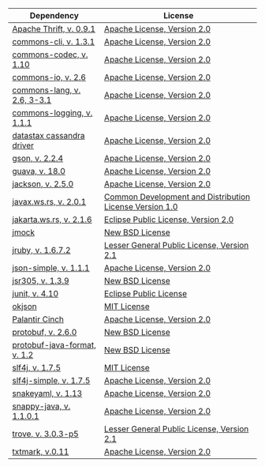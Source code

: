 | Dependency | License |
|------------|---------|
| [Apache Thrift, v. 0.9.1](https://thrift.apache.org/) | [Apache License, Version 2.0](http://www.apache.org/licenses/) |
| [commons-cli, v. 1.3.1](https://commons.apache.org/) | [Apache License, Version 2.0](http://www.apache.org/licenses/) |
| [commons-codec, v. 1.10](https://commons.apache.org/) | [Apache License, Version 2.0](http://www.apache.org/licenses/) |
| [commons-io, v. 2.6](http://commons.apache.org/) | [Apache License, Version 2.0](http://www.apache.org/licenses/) |
| [commons-lang, v. 2.6, 3-3.1](http://commons.apache.org/) | [Apache License, Version 2.0](http://www.apache.org/licenses/) |
| [commons-logging, v. 1.1.1](https://commons.apache.org/) | [Apache License, Version 2.0](http://www.apache.org/licenses/) |
| [datastax cassandra driver](https://github.com/datastax/java-driver) | [Apache License, Version 2.0](http://www.apache.org/licenses/LICENSE-2.0) |
| [gson, v. 2.2.4](https://github.com/google/gson) | [Apache License, Version 2.0](http://www.apache.org/licenses/LICENSE-2.0) |
| [guava, v. 18.0](https://github.com/google/guava) | [Apache License, Version 2.0](http://www.apache.org/licenses/) |
| [jackson, v. 2.5.0](https://github.com/FasterXML/jackson) | [Apache License, Version 2.0](http://www.apache.org/licenses/) |
| [javax.ws.rs, v. 2.0.1](https://jax-rs-spec.java.net/) | [Common Development and Distribution License Version 1.0](http://opensource.org/licenses/cddl1.php) |
| [jakarta.ws.rs, v. 2.1.6](https://github.com/eclipse-ee4j/jakartaee-platform) | [Eclipse Public License, Version 2.0](https://github.com/eclipse-ee4j/jakartaee-platform/blob/master/LICENSE) |
| [jmock](http://www.jmock.org/) | [New BSD License](http://opensource.org/licenses/BSD-3-Clause) |
| [jruby, v. 1.6.7.2](http://jruby.org/) | [Lesser General Public License, Version 2.1](https://www.gnu.org/licenses/old-licenses/lgpl-2.1.html) |
| [json-simple, v. 1.1.1](https://github.com/fangyidong/json-simple) | [Apache License, Version 2.0](http://www.apache.org/licenses/) |
| [jsr305, v. 1.3.9](https://code.google.com/p/jsr-305/) | [New BSD License](https://code.google.com/p/jsr-305/source/browse/trunk/ri/LICENSE) |
| [junit, v. 4.10](https://github.com/junit-team/junit) | [Eclipse Public License](https://github.com/junit-team/junit/blob/master/LICENSE-junit.txt) |
| [okjson](https://github.com/kr/okjson) | [MIT License](https://github.com/kr/okjson/blob/master/okjson.rb) |
| [Palantir Cinch](https://github.com/palantir/Cinch) | [Apache License, Version 2.0](http://www.apache.org/licenses/LICENSE-2.0) |
| [protobuf, v. 2.6.0](https://github.com/google/protobuf) | [New BSD License](http://opensource.org/licenses/BSD-3-Clause) |
| [protobuf-java-format, v. 1.2](https://code.google.com/p/protobuf-java-format/) | [New BSD License](http://opensource.org/licenses/BSD-3-Clause) |
| [slf4j, v. 1.7.5](http://www.slf4j.org/) | [MIT License](http://opensource.org/licenses/mit-license.html) |
| [slf4j-simple, v. 1.7.5](http://www.slf4j.org/) | [Apache License, Version 2.0](http://www.apache.org/licenses/LICENSE-2.0) |
| [snakeyaml, v. 1.13](https://bitbucket.org/asomov/snakeyaml) | [Apache License, Version 2.0](http://www.apache.org/licenses/LICENSE-2.0) |
| [snappy-java, v. 1.1.0.1](https://github.com/xerial/snappy-java) | [Apache License, Version 2.0](https://github.com/xerial/snappy-java/blob/develop/LICENSE) |
| [trove, v. 3.0.3-p5](https://github.com/palantirtech/trove-3.0.3) | [Lesser General Public License, Version 2.1](https://www.gnu.org/licenses/old-licenses/lgpl-2.1.html) |
| [txtmark, v.0.11](https://github.com/rjeschke/txtmark) | [Apache License, Version 2.0](http://www.apache.org/licenses/) |
